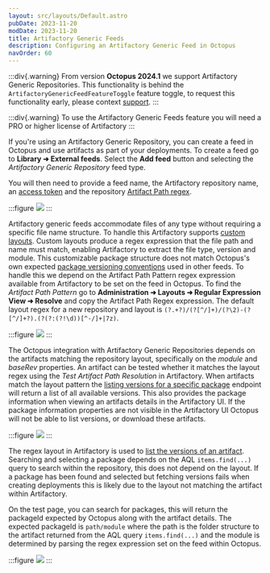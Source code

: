 ```yaml
---
layout: src/layouts/Default.astro
pubDate: 2023-11-20
modDate: 2023-11-20
title: Artifactory Generic Feeds
description: Configuring an Artifactory Generic Feed in Octopus
navOrder: 60
---
```


:::div{.warning}
From version **Octopus 2024.1** we support Artifactory Generic Repositories. This functionality is behind the `ArtifactoryGenericFeedFeatureToggle` feature toggle, to request this functionality early, please context [support](https://octopus.com/support).
:::

:::div{.warning}
To use the Artifactory Generic Feeds feature you will need a PRO or higher license of Artifactory
:::

If you're using an Artifactory Generic Repository, you can create a feed in Octopus and use artifacts as part of your deployments. To create a feed go to **Library ➜ External feeds**. Select the **Add feed** button and selecting the _Artifactory Generic Repository_ feed type.

You will then need to provide a feed name, the Artifactory repository name, an [access token](https://oc.to/ArtifactoryAccessToken) and the repository [Artifact Path regex](https://oc.to/ArtifactoryGenericLayouts).

:::figure
![](/docs/packaging-applications/package-repositories/images/artifactory-generic-feed-creation.png)
:::

Artifactory generic feeds accommodate files of any type without requiring a specific file name structure. To handle this Artifactory supports [custom layouts](https://oc.to/ArtifactoryGenericLayouts). Custom layouts produce a regex expression that the file path and name must match, enabling Artifactory to extract the file type, version and module. This customizable package structure does not match Octopus's own expected [package versioning conventions](/docs/packaging-applications/create-packages/versioning) used in other feeds. To handle this we depend on the Artifact Path Pattern regex expression available from Artifactory to be set on the feed in Octopus. To find the _Artifact Path Pattern_ go to **Administration ➜ Layouts ➜ Regular Expression View ➜ Resolve** and copy the Artifact Path Regex expression. The default layout regex for a new repository and layout is <code>(?<orgPath>.+?)/(?<module>[^/]+)/(?<module>\2)-(?<baseRev>[^/]+?)\.(?<ext>(?:(?!\d))[^\-/]+|7z)</code>.

:::figure
![](/docs/packaging-applications/package-repositories/images/artifactory-generic-feeds-custom-layout.png)
:::

The Octopus integration with Artifactory Generic Repositories depends on the artifacts matching the repository layout, specifically on the _module_ and _baseRev_ properties. An artifact can be tested whether it matches the layout regex using the _Test Artifact Path Resolution_ in Artifactory. When artifacts match the layout pattern the [listing versions for a specific package](https://oc.to/ArtifactVersionSearch) endpoint will return a list of all available versions. This also provides the package information when viewing an artifacts details in the Artifactory UI. If the package information properties are not visible in the Artifactory UI Octopus will not be able to list versions, or download these artifacts.

:::figure
![](/docs/packaging-applications/package-repositories/images/artifactory-generic-feed-package-information.png)
:::

The regex layout in Artifactory is used to [list the versions of an artifact](https://oc.to/ArtifactVersionSearch). Searching and selecting a package depends on the AQL <code>items.find(...)</code> query to search within the repository, this does not depend on the layout. If a package has been found and selected but fetching versions fails when creating deployments this is likely due to the layout not matching the artifact within Artifactory.

On the test page, you can search for packages, this will return the packageId expected by Octopus along with the artifact details. The expected packageId is `path/module` where the path is the folder structure to the artifact returned from the AQL query <code>items.find(...)</code> and the module is determined by parsing the regex expression set on the feed within Octopus.

:::figure
![](/docs/packaging-applications/package-repositories/images/artifactory-generic-feed-test.png)
:::
